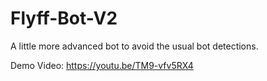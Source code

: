 # Flyff-Bot-V2
A little more advanced bot to avoid the usual bot detections.

Demo Video: https://youtu.be/TM9-vfv5RX4
